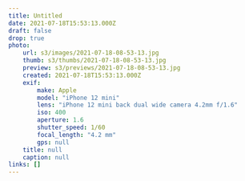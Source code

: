 ```yaml
---
title: Untitled
date: 2021-07-18T15:53:13.000Z
draft: false
drop: true
photo:
    url: s3/images/2021-07-18-08-53-13.jpg
    thumb: s3/thumbs/2021-07-18-08-53-13.jpg
    preview: s3/previews/2021-07-18-08-53-13.jpg
    created: 2021-07-18T15:53:13.000Z
    exif:
        make: Apple
        model: "iPhone 12 mini"
        lens: "iPhone 12 mini back dual wide camera 4.2mm f/1.6"
        iso: 400
        aperture: 1.6
        shutter_speed: 1/60
        focal_length: "4.2 mm"
        gps: null
    title: null
    caption: null
links: []
---
```

